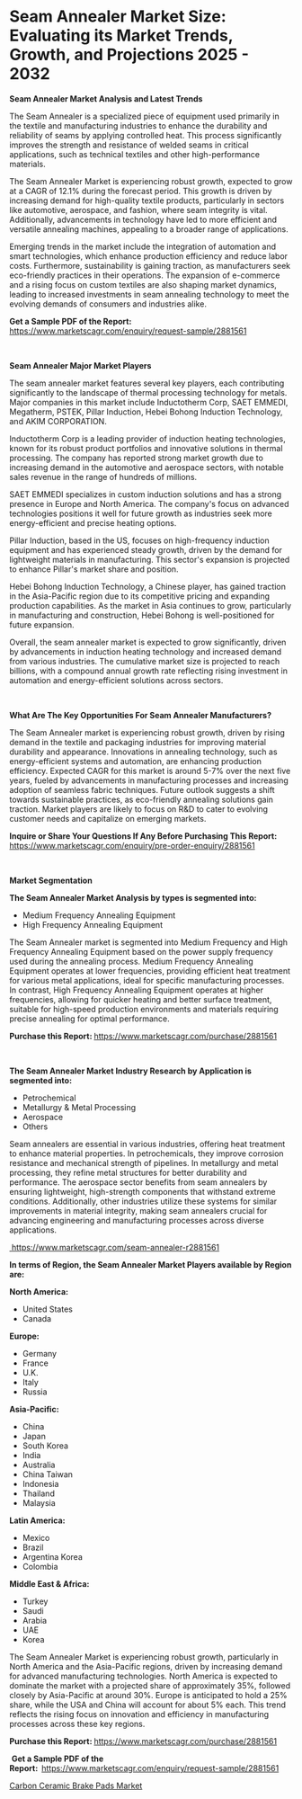 <p><h1>Seam Annealer Market Size: Evaluating its Market Trends, Growth, and Projections 2025 - 2032</h1></p><p><strong>Seam Annealer Market Analysis and Latest Trends</strong></p>
<p><p>The Seam Annealer is a specialized piece of equipment used primarily in the textile and manufacturing industries to enhance the durability and reliability of seams by applying controlled heat. This process significantly improves the strength and resistance of welded seams in critical applications, such as technical textiles and other high-performance materials.</p><p>The Seam Annealer Market is experiencing robust growth, expected to grow at a CAGR of 12.1% during the forecast period. This growth is driven by increasing demand for high-quality textile products, particularly in sectors like automotive, aerospace, and fashion, where seam integrity is vital. Additionally, advancements in technology have led to more efficient and versatile annealing machines, appealing to a broader range of applications.</p><p>Emerging trends in the market include the integration of automation and smart technologies, which enhance production efficiency and reduce labor costs. Furthermore, sustainability is gaining traction, as manufacturers seek eco-friendly practices in their operations. The expansion of e-commerce and a rising focus on custom textiles are also shaping market dynamics, leading to increased investments in seam annealing technology to meet the evolving demands of consumers and industries alike.</p></p>
<p><strong>Get a Sample PDF of the Report:&nbsp;</strong> <a href="https://www.marketscagr.com/enquiry/request-sample/2881561?utm_campaign=2113&utm_medium=2&utm_source=Github&utm_content=ia&utm_term=12032025&utm_id=seam-annealer">https://www.marketscagr.com/enquiry/request-sample/2881561</a></p>
<p>&nbsp;</p>
<p><strong>Seam Annealer Major Market Players</strong></p>
<p><p>The seam annealer market features several key players, each contributing significantly to the landscape of thermal processing technology for metals. Major companies in this market include Inductotherm Corp, SAET EMMEDI, Megatherm, PSTEK, Pillar Induction, Hebei Bohong Induction Technology, and AKIM CORPORATION.</p><p>Inductotherm Corp is a leading provider of induction heating technologies, known for its robust product portfolios and innovative solutions in thermal processing. The company has reported strong market growth due to increasing demand in the automotive and aerospace sectors, with notable sales revenue in the range of hundreds of millions.</p><p>SAET EMMEDI specializes in custom induction solutions and has a strong presence in Europe and North America. The company's focus on advanced technologies positions it well for future growth as industries seek more energy-efficient and precise heating options. </p><p>Pillar Induction, based in the US, focuses on high-frequency induction equipment and has experienced steady growth, driven by the demand for lightweight materials in manufacturing. This sector's expansion is projected to enhance Pillar's market share and position.</p><p>Hebei Bohong Induction Technology, a Chinese player, has gained traction in the Asia-Pacific region due to its competitive pricing and expanding production capabilities. As the market in Asia continues to grow, particularly in manufacturing and construction, Hebei Bohong is well-positioned for future expansion.</p><p>Overall, the seam annealer market is expected to grow significantly, driven by advancements in induction heating technology and increased demand from various industries. The cumulative market size is projected to reach billions, with a compound annual growth rate reflecting rising investment in automation and energy-efficient solutions across sectors.</p></p>
<p>&nbsp;</p>
<p><strong>What Are The Key Opportunities For Seam Annealer Manufacturers?</strong></p>
<p><p>The Seam Annealer market is experiencing robust growth, driven by rising demand in the textile and packaging industries for improving material durability and appearance. Innovations in annealing technology, such as energy-efficient systems and automation, are enhancing production efficiency. Expected CAGR for this market is around 5-7% over the next five years, fueled by advancements in manufacturing processes and increasing adoption of seamless fabric techniques. Future outlook suggests a shift towards sustainable practices, as eco-friendly annealing solutions gain traction. Market players are likely to focus on R&D to cater to evolving customer needs and capitalize on emerging markets.</p></p>
<p><strong>Inquire or Share Your Questions If Any Before Purchasing This Report:</strong> <a href="https://www.marketscagr.com/enquiry/pre-order-enquiry/2881561?utm_campaign=2113&utm_medium=2&utm_source=Github&utm_content=ia&utm_term=12032025&utm_id=seam-annealer">https://www.marketscagr.com/enquiry/pre-order-enquiry/2881561</a></p>
<p>&nbsp;</p>
<p><strong>Market Segmentation</strong></p>
<p><strong>The Seam Annealer Market Analysis by types is segmented into:</strong></p>
<p><ul><li>Medium Frequency Annealing Equipment</li><li>High Frequency Annealing Equipment</li></ul></p>
<p><p>The Seam Annealer market is segmented into Medium Frequency and High Frequency Annealing Equipment based on the power supply frequency used during the annealing process. Medium Frequency Annealing Equipment operates at lower frequencies, providing efficient heat treatment for various metal applications, ideal for specific manufacturing processes. In contrast, High Frequency Annealing Equipment operates at higher frequencies, allowing for quicker heating and better surface treatment, suitable for high-speed production environments and materials requiring precise annealing for optimal performance.</p></p>
<p><strong>Purchase this Report:&nbsp;</strong><a href="https://www.marketscagr.com/purchase/2881561?utm_campaign=2113&utm_medium=2&utm_source=Github&utm_content=ia&utm_term=12032025&utm_id=seam-annealer">https://www.marketscagr.com/purchase/2881561</a></p>
<p>&nbsp;</p>
<p><strong>The Seam Annealer Market Industry Research by Application is segmented into:</strong></p>
<p><ul><li>Petrochemical</li><li>Metallurgy & Metal Processing</li><li>Aerospace</li><li>Others</li></ul></p>
<p><p>Seam annealers are essential in various industries, offering heat treatment to enhance material properties. In petrochemicals, they improve corrosion resistance and mechanical strength of pipelines. In metallurgy and metal processing, they refine metal structures for better durability and performance. The aerospace sector benefits from seam annealers by ensuring lightweight, high-strength components that withstand extreme conditions. Additionally, other industries utilize these systems for similar improvements in material integrity, making seam annealers crucial for advancing engineering and manufacturing processes across diverse applications.</p></p>
<p><a href="https://www.marketscagr.com/seam-annealer-r2881561?utm_campaign=2113&utm_medium=2&utm_source=Github&utm_content=ia&utm_term=12032025&utm_id=seam-annealer">&nbsp;https://www.marketscagr.com/seam-annealer-r2881561</a></p>
<p><strong>In terms of Region, the Seam Annealer Market Players available by Region are:</strong></p>
<p>
    <p> <strong> North America: </strong>
        <ul>
            <li>United States</li>
            <li>Canada</li>
        </ul>
        </p> 
    <p> <strong> Europe: </strong>
        <ul>
            <li>Germany</li>
            <li>France</li>
            <li>U.K.</li>
            <li>Italy</li>
            <li>Russia</li>
        </ul>
        </p> 
    <p> <strong> Asia-Pacific: </strong>
        <ul>
            <li>China</li>
            <li>Japan</li>
            <li>South Korea</li>
            <li>India</li>
            <li>Australia</li>
            <li>China Taiwan</li>
            <li>Indonesia</li>
            <li>Thailand</li>
            <li>Malaysia</li>
        </ul>
        </p> 
    <p> <strong> Latin America: </strong>
        <ul>
            <li>Mexico</li>
            <li>Brazil</li>
            <li>Argentina Korea</li>
            <li>Colombia</li>
        </ul>
        </p> 
    <p> <strong> Middle East & Africa: </strong>
        <ul>
            <li>Turkey</li>
            <li>Saudi</li>
            <li>Arabia</li>
            <li>UAE</li>
            <li>Korea</li>
        </ul>
    </p>
    </p>
<p><p>The Seam Annealer Market is experiencing robust growth, particularly in North America and the Asia-Pacific regions, driven by increasing demand for advanced manufacturing technologies. North America is expected to dominate the market with a projected share of approximately 35%, followed closely by Asia-Pacific at around 30%. Europe is anticipated to hold a 25% share, while the USA and China will account for about 5% each. This trend reflects the rising focus on innovation and efficiency in manufacturing processes across these key regions.</p></p>
<p><strong>Purchase this Report: </strong><a href="https://www.marketscagr.com/purchase/2881561?utm_campaign=2113&utm_medium=2&utm_source=Github&utm_content=ia&utm_term=12032025&utm_id=seam-annealer">https://www.marketscagr.com/purchase/2881561</a></p>
<p>&nbsp;<strong>Get a Sample PDF of the Report:&nbsp;&nbsp;</strong><a href="https://www.marketscagr.com/enquiry/request-sample/2881561?utm_campaign=2113&utm_medium=2&utm_source=Github&utm_content=ia&utm_term=12032025&utm_id=seam-annealer">https://www.marketscagr.com/enquiry/request-sample/2881561</a></p>
<p><strong></strong></p>
<p><p><a href="https://github.com/dringals/Market-Research-Report-List-6/blob/main/carbon-ceramic-brake-pads-market.md?utm_campaign=2113&utm_medium=2&utm_source=Github&utm_content=ia&utm_term=12032025&utm_id=seam-annealer">Carbon Ceramic Brake Pads Market</a></p></p>